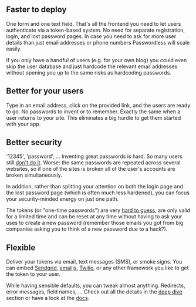 ## Faster to deploy
One form and one text field. That's all the frontend you need to let users authenticate via a token-based system. No need for separate registration, login, and lost password pages. In case you need to ask for more user details than just email addresses or phone numbers Passwordless will scale easily.

If you only have a handful of users (e.g. for your own blog) you could even skip the user database and just hardcode the relevant email addresses without opening you up to the same risks as hardcoding passwords.

## Better for your users
Type in an email address, click on the provided link, and the users are ready to go. No passwords to invent or to remember. Exactly the same when a user returns to your site. This eliminates a big hurdle to get them started with your app.

## Better security
'12345', 'password', ... Inventing great passwords is hard. So many users still [don't do it](http://www.wired.com/2013/12/web-semantics-the-ten-thousand-worst-passwords/). Worse: the same passwords are repeated across several websites, so if one of the sites is broken all of the user's accounts are broken simultaneously.

In addition, rather than splitting your attention on both the login page and the lost password page (which is often much less hardened), you can focus your security-minded energy on just one path.

The tokens (or "one-time passwords") are very [hard to guess](http://en.wikipedia.org/wiki/Universally_unique_identifier), are only valid for a limited time and can be reset at any time without having to ask your uses to create a new password (remember those emails you got from big companies asking you to think of a new password due to a hack?).

## Flexible
Deliver your tokens via email, text messages (SMS), or smoke signs. You can embed [Sendgrid](http://sendgrid.com/), [emailjs](https://github.com/eleith/emailjs), [Twilio](https://www.twilio.com/), or any other framework you like to get the token to your user.

While having sensible defaults, you can tweak almost anything. Redirects, error messages, field names, ... Check out all the details in the [deep dive](/deepdive) section or have a look at the [docs](https://passwordless.net/docs/Passwordless.html).